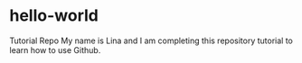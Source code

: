 # hello-world
Tutorial Repo
My name is Lina and I am completing this repository tutorial to learn how to use Github.
